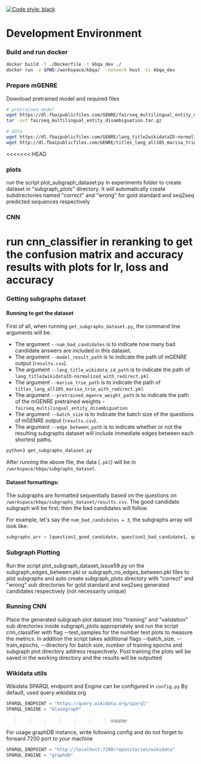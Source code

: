 [![Code style: black](https://img.shields.io/badge/code%20style-black-000000.svg)](https://github.com/psf/black)

# Development Environment

### Build and run docker
```bash
docker build -f ./Dockerfile -t kbqa_dev ./
docker run -v $PWD:/workspace/kbqa/ --network host -ti kbqa_dev
```

### Prepare mGENRE

Download pretrained model and required files
```bash
# pretrained model
wget https://dl.fbaipublicfiles.com/GENRE/fairseq_multilingual_entity_disambiguation.tar.gz
tar -xvf fairseq_multilingual_entity_disambiguation.tar.gz

# data
wget https://dl.fbaipublicfiles.com/GENRE/lang_title2wikidataID-normalized_with_redirect.pkl
wget http://dl.fbaipublicfiles.com/GENRE/titles_lang_all105_marisa_trie_with_redirect.pkl
```
<<<<<<< HEAD
### plots
run the script plot_subgraph_dataset.py in experiments folder to create dataset in "subgraph_plots" directory. It will automatically create subdirectories named "correct" and "wrong" for gold standard and seq2seq predicted sequences respectively 

### CNN 
run cnn_classifier in reranking to get the confusion matrix and accuracy results with plots for lr, loss and accuracy
=======

### Getting subgraphs dataset

#### Running to get the dataset
First of all, when running `get_subgraphs_dataset.py`, the command line arguments will be. 
- The argument `--num_bad_candidates` is to indicate how many bad candidate answers are included in this dataset. 
- The argument `--model_result_path` is to indicate the path of mGENRE output (`results.csv`). 
- The argument `--lang_title_wikidata_id_path` is to indicate the path of `lang_title2wikidataID-normalized_with_redirect.pkl`
- The argument `--marisa_trie_path` is to indicate the path of `titles_lang_all105_marisa_trie_with_redirect.pkl`
- The argument `--pretrained_mgenre_weight_path` is to indicate the path of the mGENRE pretrained weights - `fairseq_multilingual_entity_disambiguation`
- The argument `--batch_size` is to indicate the batch size of the questions of mGENRE output (`results.csv`). 
- The argument `--edge_between_path` is to indicate whether or not the resulting subgraphs dataset will include immediate edges between each shortest paths. 

```bash
python3 get_subgraphs_dataset.py
```

After running the above file, the data (`.pkl`) will be in `/workspace/kbqa/subgraphs_dataset`.

#### Dataset formattings:

The subgraphs are formatted sequentially based on the questions on `/workspace/kbqa/subgraphs_dataset/results.csv`. The good candidate subgraph will be first; then the bad candidates will follow. 

For example, let's say the `num_bad_candidates = 3`, the subgraphs array will look like:

```python
subgraphs_arr = [question1_good_candidate, question1_bad_candidate1, question1_bad_candidate2, question1_bad_candidate3, question2_good_candidate, question2_bad_candidate1, question2_bad_candidate2, question2_bad_candidate3, ...]
```


### Subgraph Plotting
Run the script plot_subgraph_dataset_issue59.py on the subgraph_edges_between.pkl or subgraph_no_edges_between.pkl files to plot subgraphs and auto create subgraph_plots directory with "correct" and "wrong" sub directories for gold standard and seq2seq generated candidates respectively (not necessarily unique) 

### Running CNN 
Place the generated subgraph plot dataset into "training" and "validation" sub directories inside subgraph_plots appropriately and run the script cnn_classifier with flag --test_samples for the number test plots to measure the metrics. In addition the script takes additional flags --batch_size, --train_epochs, --directory for batch size, number of training epochs and subgraph plot directory address respectively. Post training the plots will be saved in the working directory and the results will be outputted  

### Wikidata utils
Wikidata SPARQL endpoint and Engine can be configured in `config.py`
By default, used query.wikidata.org

```python
SPARQL_ENDPOINT = "https://query.wikidata.org/sparql"
SPARQL_ENGINE = "blazegraph"
```
>>>>>>> master

For usage graphDB instance, write following config and do not forget to forward 7200 port to your machine  
```python
SPARQL_ENDPOINT = "http://localhost:7200/repositories/wikidata"
SPARQL_ENGINE = "graphdb"
```

